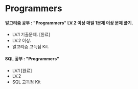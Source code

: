 # Programmers

<h4> 알고리즘 공부 : "Programmers" LV.2 이상 매일 1문제 이상 문제 풀기. </h4>

* LV.1 기출문제.  [완료]
* LV.2 이상.
* 알고리즘 고득점 Kit.

<h4> SQL 공부 : "Programmers" </h4>

* LV.1 [완료]
* LV.2
* SQL 고득점 Kit
